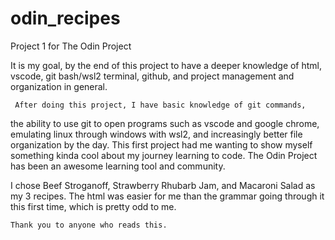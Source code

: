 # odin_recipes
Project 1 for The Odin Project

It is my goal, by the end of this project to have a deeper knowledge of
	html, vscode, git bash/wsl2 terminal, github, and project management and organization
in general.

	 After doing this project, I have basic knowledge of git commands,
the ability to use git to open programs such as vscode and google chrome,
emulating linux through windows with wsl2, and increasingly better file organization by
the day. This first project had me wanting to show myself something kinda cool about
my journey learning to code.
	The Odin Project has been an awesome learning tool and community.

I chose Beef Stroganoff, Strawberry Rhubarb Jam, and Macaroni Salad as my
3 recipes. The html was easier for me than the grammar going through it this first time,
which is pretty odd to me.
	
	Thank you to anyone who reads this. 
